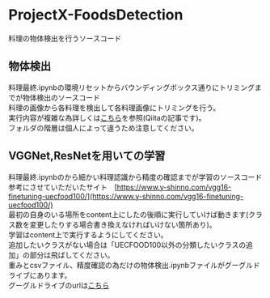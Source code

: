 # ProjectX-FoodsDetection
料理の物体検出を行うソースコード

## 物体検出
料理最終.ipynbの環境リセットからバウンディングボックス通りにトリミングまでが物体検出のソースコード  
料理の画像から各料理を検出して各料理画像にトリミングを行う。  
実行内容が複雑な為詳しくは[こちら](https://qiita.com/tk-tkhs/items/eb74ea516cadfaa202a0)を参照(Qiitaの記事です)。  
フォルダの階層は個人によって違うため注意してください。  
## VGGNet,ResNetを用いての学習
料理最終.ipynbのから細かい料理認識から精度の確認までが学習のソースコード  
参考にさせていただいたサイト　[https://www.y-shinno.com/vgg16-finetuning-uecfood100/](https://www.y-shinno.com/vgg16-finetuning-uecfood100/)  
最初の自身のいる場所をcontent上にしたの後順に実行していけば動きます(クラス数を変更したりする場合書き換えなければいけない箇所あり)。  
学習はcontent上で実行するようにしてください。  
追加したいクラスがない場合は「UECFOOD100以外の分類したいクラスの追加」の部分は飛ばしてください。  
重みとcsvファイル、精度確認の為だけの物体検出.ipynbファイルがグーグルドライブにあります。  
グーグルドライブのurlは[こちら](https://drive.google.com/open?id=1F8hbp5OGM5syGDQLpFPxbP1n9yFz804K)
